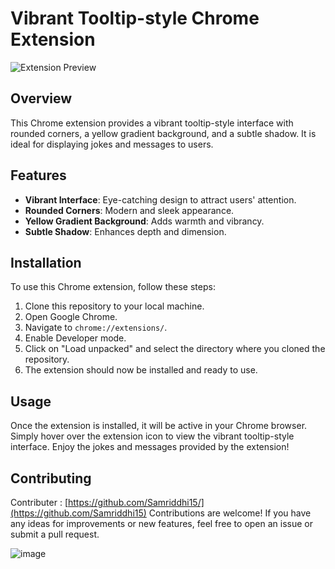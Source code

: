 # Vibrant Tooltip-style Chrome Extension

![Extension Preview](![image](https://github.com/Samriddhi15/Chrome-Extension/assets/106501626/f0555460-5dfe-4e71-919d-aa21d87333d9))

## Overview
This Chrome extension provides a vibrant tooltip-style interface with rounded corners, a yellow gradient background, and a subtle shadow. It is ideal for displaying jokes and messages to users.

## Features
- **Vibrant Interface**: Eye-catching design to attract users' attention.
- **Rounded Corners**: Modern and sleek appearance.
- **Yellow Gradient Background**: Adds warmth and vibrancy.
- **Subtle Shadow**: Enhances depth and dimension.

## Installation
To use this Chrome extension, follow these steps:
1. Clone this repository to your local machine.
2. Open Google Chrome.
3. Navigate to `chrome://extensions/`.
4. Enable Developer mode.
5. Click on "Load unpacked" and select the directory where you cloned the repository.
6. The extension should now be installed and ready to use.

## Usage
Once the extension is installed, it will be active in your Chrome browser. Simply hover over the extension icon to view the vibrant tooltip-style interface. Enjoy the jokes and messages provided by the extension!

## Contributing
Contributer : [https://github.com/Samriddhi15/](https://github.com/Samriddhi15)
Contributions are welcome! If you have any ideas for improvements or new features, feel free to open an issue or submit a pull request.



![image](https://github.com/Samriddhi15/Chrome-Extension/assets/106501626/54c8981a-9063-41a3-aa4a-31f3483f210a)
